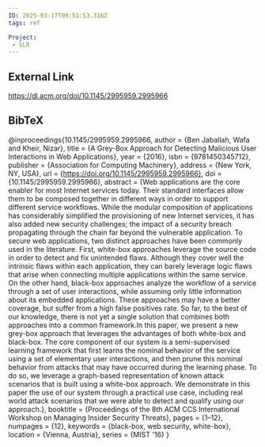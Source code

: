 ```yaml
---
ID: 2025-03-17T09:51:53.316Z
tags: ref

Project:
 - SLR
---
```

## External Link

https://dl.acm.org/doi/10.1145/2995959.2995966

## BibTeX

@inproceedings{10.1145/2995959.2995966, author = {Ben Jaballah, Wafa and Kheir, Nizar}, title = {A Grey-Box Approach for Detecting Malicious User Interactions in Web Applications}, year = {2016}, isbn = {9781450345712}, publisher = {Association for Computing Machinery}, address = {New York, NY, USA}, url = {https://doi.org/10.1145/2995959.2995966}, doi = {10.1145/2995959.2995966}, abstract = {Web applications are the core enabler for most Internet services today. Their standard interfaces allow them to be composed together in different ways in order to support different service workflows. While the modular composition of applications has considerably simplified the provisioning of new Internet services, it has also added new security challenges; the impact of a security breach propagating through the chain far beyond the vulnerable application. To secure web applications, two distinct approaches have been commonly used in the literature. First, white-box approaches leverage the source code in order to detect and fix unintended flaws. Although they cover well the intrinsic flaws within each application, they can barely leverage logic flaws that arise when connecting multiple applications within the same service. On the other hand, black-box approaches analyze the workflow of a service through a set of user interactions, while assuming only little information about its embedded applications. These approaches may have a better coverage, but suffer from a high false positives rate. So far, to the best of our knowledge, there is not yet a single solution that combines both approaches into a common framework.In this paper, we present a new grey-box approach that leverages the advantages of both white-box and black-box. The core component of our system is a semi-supervised learning framework that first learns the nominal behavior of the service using a set of elementary user interactions, and then prune this nominal behavior from attacks that may have occurred during the learning phase. To do so, we leverage a graph-based representation of known attack scenarios that is built using a white-box approach. We demonstrate in this paper the use of our system through a practical use case, including real world attack scenarios that we were able to detect and qualify using our approach.}, booktitle = {Proceedings of the 8th ACM CCS International Workshop on Managing Insider Security Threats}, pages = {1–12}, numpages = {12}, keywords = {black-box, web security, white-box}, location = {Vienna, Austria}, series = {MIST '16} }
